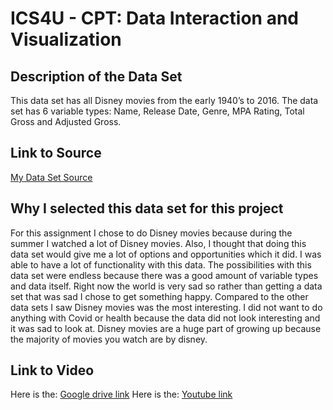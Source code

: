 
# ICS4U - CPT: Data Interaction and Visualization
## Description of the Data Set
This data set has all Disney movies from the early 1940’s to 2016. The data set has 6 variable types: Name, Release Date, Genre, MPA Rating, Total Gross and Adjusted Gross. 

## Link to Source
[My Data Set Source](https://www.kaggle.com/prateekmaj21/disney-movies)

## Why I selected this data set for this project
For this assignment I chose to do Disney movies because during the summer I watched a lot of Disney movies. Also, I thought that doing this data set would give me a lot of options and opportunities which it did. I was able to have a lot of functionality with this data. The possibilities with this data set were endless because there was a good amount of variable types and data itself. Right now the world is very sad so rather than getting a data set that was sad I chose to get something happy. Compared to the other data sets I saw Disney movies was the most interesting. I did not want to do anything with Covid or health because the data did not look interesting and it was sad to look at. Disney movies are a huge part of growing up because the majority of movies you watch are by disney. 

## Link to Video
Here is the: [Google drive link](https://drive.google.com/file/d/1wQ688NlPmvnexxHsMcs_xEyH29p8RSYz/view?usp=sharing)
Here is the: [Youtube link](https://youtu.be/l5f7qB8TiiQ)
